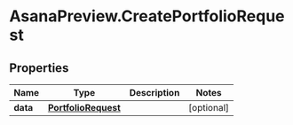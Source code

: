 # AsanaPreview.CreatePortfolioRequest

## Properties

Name | Type | Description | Notes
------------ | ------------- | ------------- | -------------
**data** | [**PortfolioRequest**](PortfolioRequest.md) |  | [optional] 


